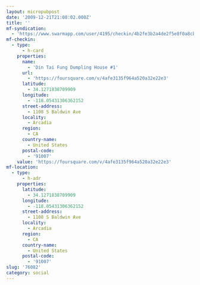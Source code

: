 ```yaml
---
layout: micropubpost
date: '2009-12-21T21:08:02.000Z'
title: ''
mf-syndication:
  - 'https://www.swarmapp.com/user/4195/checkin/4b2fe3b2a4de2f5e8f0a8cbb'
mf-checkin:
  - type:
      - h-card
    properties:
      name:
        - 'Din Tai Fung Dumpling House #1'
      url:
        - 'https://foursquare.com/v/4afe3135f964a520a32e22e3'
      latitude:
        - 34.1271838709909
      longitude:
        - -118.05431306362152
      street-address:
        - 1108 S Baldwin Ave
      locality:
        - Arcadia
      region:
        - CA
      country-name:
        - United States
      postal-code:
        - '91007'
    value: 'https://foursquare.com/v/4afe3135f964a520a32e22e3'
mf-location:
  - type:
      - h-adr
    properties:
      latitude:
        - 34.1271838709909
      longitude:
        - -118.05431306362152
      street-address:
        - 1108 S Baldwin Ave
      locality:
        - Arcadia
      region:
        - CA
      country-name:
        - United States
      postal-code:
        - '91007'
slug: '76082'
category: social
---
```

